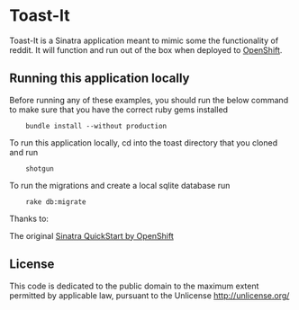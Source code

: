 Toast-It
====================

Toast-It is a Sinatra application meant to mimic some the functionality of reddit. It will function and run out of the box when deployed to [OpenShift](https://www.openshift.com/).


Running this application locally
----------------------------------

Before running any of these examples, you should run the below command to make sure that you have the correct ruby gems installed

		bundle install --without production

To run this application locally, cd into the toast directory that you cloned and run

		shotgun

To run the migrations and create a local sqlite database run

		rake db:migrate


Thanks to:

The original [Sinatra QuickStart by OpenShift](https://hub.openshift.com/quickstarts/118-sinatra)

License
-------

This code is dedicated to the public domain to the maximum extent
permitted by applicable law, pursuant to the Unlicense
http://unlicense.org/
